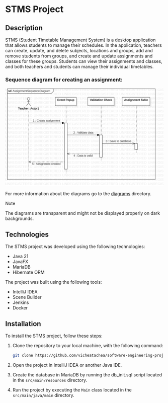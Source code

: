 # STMS Project

## Description

STMS (Student Timetable Management System) is a desktop application that allows students to manage
their schedules. In the application, teachers can create, update, and delete subjects, locations and
groups, add and remove students from groups, and create and update assignments and classes for these
groups. Students can view their assignments and classes, and both teachers and students can manage
their individual timetables.

### Sequence diagram for creating an assignment:

![Create assignment sequence diagram](/docs/diagrams/images/Sequence_diagram_screenshot.png)

For more information about the diagrams go to the [diagrams](/docs/diagrams) directory.

> [!NOTE]
> The diagrams are transparent and might not be displayed properly on dark backgrounds.

## Technologies

The STMS project was developed using the following technologies:

- Java 21
- JavaFX
- MariaDB
- Hibernate ORM

The project was built using the following tools:

- IntelliJ IDEA
- Scene Builder
- Jenkins
- Docker

## Installation

To install the STMS project, follow these steps:

1. Clone the repository to your local machine, with the following command:

    ```bash
    git clone https://github.com/vicheatachea/software-engineering-project.git
    ```

2. Open the project in IntelliJ IDEA or another Java IDE.

3. Create the database in MariaDB by running the db_init.sql script located in the `src/main/resources` directory.

4. Run the project by executing the `Main` class located in the `src/main/java/main` directory.